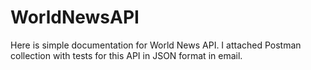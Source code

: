 # WorldNewsAPI
Here is simple documentation for World News API. 
I attached Postman collection with tests for this API in JSON format in email.
